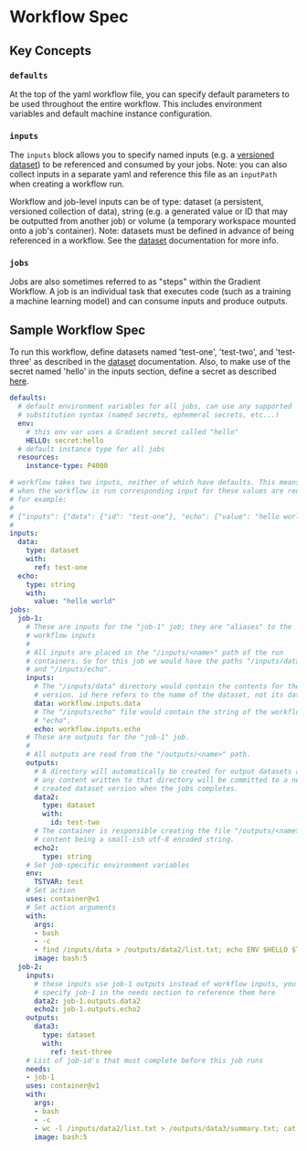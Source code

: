 # Workflow Spec

## Key Concepts

### `defaults`

At the top of the yaml workflow file, you can specify default parameters to be used throughout the entire workflow. This includes environment variables and default machine instance configuration.

### `inputs`

The `inputs` block allows you to specify named inputs \(e.g. a [versioned dataset](../../data/data-overview/private-datasets-repository/)\) to be referenced and consumed by your jobs. Note: you can also collect inputs in a separate yaml and reference this file as an `inputPath` when creating a workflow run.

Workflow and job-level inputs can be of type: dataset \(a persistent, versioned collection of data\), string \(e.g. a generated value or ID that may be outputted from another job\) or volume \(a temporary workspace mounted onto a job's container\). Note: datasets must be defined in advance of being referenced in a workflow. See the [dataset](../../data/data-overview/) documentation for more info.

### `jobs`

Jobs are also sometimes referred to as "steps" within the Gradient Workflow. A job is an individual task that executes code \(such as a training a machine learning model\) and can consume inputs and produce outputs.

## Sample Workflow Spec

To run this workflow, define datasets named 'test-one', 'test-two', and 'test-three' as described in the [dataset](../../data/data-overview/) documentation. Also, to make use of the secret named 'hello' in the inputs section, define a secret as described [here](../../get-started/managing-projects/using-secrets.md).

```yaml
defaults:
  # default environment variables for all jobs, can use any supported
  # substitution syntax (named secrets, ephemeral secrets, etc...)
  env:
    # this env var uses a Gradient secret called "hello"
    HELLO: secret:hello
  # default instance type for all jobs
  resources:
    instance-type: P4000

# workflow takes two inputs, neither of which have defaults. This means that
# when the workflow is run corresponding input for these values are required,
# for example:
#
# {"inputs": {"data": {"id": "test-one"}, "echo": {"value": "hello world"}}}
#
inputs:
  data:
    type: dataset
    with:
      ref: test-one
  echo:
    type: string
    with:
      value: "hello world"
jobs:
  job-1:
    # These are inputs for the "job-1" job; they are "aliases" to the
    # workflow inputs
    #
    # All inputs are placed in the "/inputs/<name>" path of the run
    # containers. So for this job we would have the paths "/inputs/data"
    # and "/inputs/echo".
    inputs:
      # The "/inputs/data" directory would contain the contents for the dataset
      # version. id here refers to the name of the dataset, not its dataset id.
      data: workflow.inputs.data
      # The "/inputs/echo" file would contain the string of the workflow input
      # "echo".
      echo: workflow.inputs.echo
    # These are outputs for the "job-1" job.
    #
    # All outputs are read from the "/outputs/<name>" path.
    outputs:
      # A directory will automatically be created for output datasets and
      # any content written to that directory will be committed to a newly
      # created dataset version when the jobs completes.
      data2:
        type: dataset
        with:
          id: test-two
      # The container is responsible creating the file "/outputs/<name>" with the
      # content being a small-ish utf-8 encoded string.
      echo2:
        type: string
    # Set job-specific environment variables
    env:
      TSTVAR: test
    # Set action
    uses: container@v1
    # Set action arguments
    with:
      args:
      - bash
      - -c
      - find /inputs/data > /outputs/data2/list.txt; echo ENV $HELLO $TSTVAR > /outputs/echo2; cat /inputs/echo; echo; cat /outputs/data2/list.txt /outputs/echo2
      image: bash:5
  job-2:
    inputs:
      # these inputs use job-1 outputs instead of workflow inputs, you must
      # specify job-1 in the needs section to reference them here
      data2: job-1.outputs.data2
      echo2: job-1.outputs.echo2
    outputs:
      data3:
        type: dataset
        with:
          ref: test-three
    # List of job-id's that must complete before this job runs
    needs:
    - job-1
    uses: container@v1
    with:
      args:
      - bash
      - -c
      - wc -l /inputs/data2/list.txt > /outputs/data3/summary.txt; cat /outputs/data3/summary.txt /inputs/echo2
      image: bash:5
```

